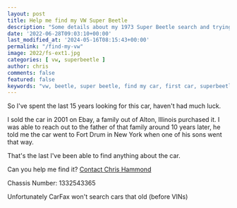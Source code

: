 ```yaml
---
layout: post
title: Help me find my VW Super Beetle
description: "Some details about my 1973 Super Beetle search and trying to find the car"
date: '2022-06-28T09:03:10+00:00'
last_modified_at: '2024-05-16T08:15:43+00:00'
permalink: "/find-my-vw"
image: 2022/fs-ext1.jpg
categories: [ vw, superbeetle ]
author: chris
comments: false
featured: false
keywords: "vw, beetle, super beetle, find my car, first car, superbeetle, volkswagen"
---
```

So I've spent the last 15 years looking for this car, haven't had much luck.

I sold the car in 2001 on Ebay, a family out of Alton, Illinois purchased it. I was able to reach out to the father of that family around 10 years later, he told me the car went to Fort Drum in New York when one of his sons went that way.

That's the last I've been able to find anything about the car. 

Can you help me find it? [Contact Chris Hammond](https://www.chrishammond.com/Contact)

Chassis Number: 1332543365

Unfortunately CarFax won't search cars that old (before VINs)


